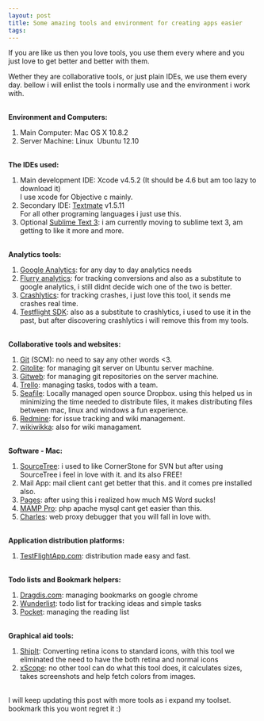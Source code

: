 ```yaml
---
layout: post
title: Some amazing tools and environment for creating apps easier
tags: 
---
```

<p>If you are like us then you love tools, you use them every where and you just love to get better and better with them.</p>
<p>Wether they are collaborative tools, or just plain IDEs, we use them every day. bellow i will enlist the tools i normally use and the environment i work with.<br/><br/></p>

<p><strong>Environment and Computers:</strong></p>
<ol><li>Main Computer: Mac OS X 10.8.2 </li>
<li>Server Machine: Linux  Ubuntu 12.10<br/><br/></li>
</ol><p><strong>The IDEs used:</strong></p>
<ol><li>Main development IDE: Xcode v4.5.2 (It should be 4.6 but am too lazy to download it)<br/>I use xcode for Objective c mainly.</li>
<li>Secondary IDE: <a href="http://macromates.com/">Textmate</a> v1.5.11<br/>For all other programing languages i just use this.</li>
<li>Optional <a href="http://www.sublimetext.com/3">Sublime Text 3</a>: i am currently moving to sublime text 3, am getting to like it more and more.<br/><br/></li>
</ol><p><strong>Analytics tools:</strong></p>
<ol><li><a href="http://www.google.com/analytics/">Google Analytics</a>: for any day to day analytics needs</li>
<li><a href="http://www.flurry.com/flurry-analytics.html">Flurry analytics</a>: for tracking conversions and also as a substitute to google analytics, i still didnt decide wich one of the two is better.</li>
<li><a href="https://www.crashlytics.com">Crashlytics</a>: for tracking crashes, i just love this tool, it sends me crashes real time.</li>
<li><a href="https://testflightapp.com/sdk/">Testflight SDK</a>: also as a substitute to crashlytics, i used to use it in the past, but after discovering crashlytics i will remove this from my tools.<br/><br/></li>
</ol><p><strong>Collaborative tools and websites:</strong></p>
<ol><li><a href="http://git-scm.com/">Git</a> (SCM): no need to say any other words &lt;3.</li>
<li><a href="https://github.com/sitaramc/gitolite">Gitolite</a>: for managing git server on Ubuntu server machine.</li>
<li><a href="https://git.wiki.kernel.org/index.php/Gitweb">Gitweb</a>: for managing git repositories on the server machine.</li>
<li><a href="https://trello.com/">Trello</a>: managing tasks, todos with a team.</li>
<li><a href="http://seafile.com/en/home/">Seafile</a>: Locally managed open source Dropbox. using this helped us in minimizing the time needed to distribute files, it makes distributing files between mac, linux and windows a fun experience.</li>
<li><a href="http://www.redmine.org/">Redmine</a>: for issue tracking and wiki management.</li>
<li><a href="http://wikkawiki.org/HomePage">wikiwikka</a>: also for wiki managament.<br/><br/></li>
</ol><p><strong>Software - Mac:</strong></p>
<ol><li><a href="http://www.sourcetreeapp.com/">SourceTree</a>: i used to like CornerStone for SVN but after using SourceTree i feel in love with it. and its also FREE!</li>
<li>Mail App: mail client cant get better that this. and it comes pre installed also.</li>
<li><a href="http://www.apple.com/iwork/pages/">Pages</a>: after using this i realized how much MS Word sucks!</li>
<li><a href="http://www.mamp.info/en/mamp-pro/">MAMP Pro</a>: php apache mysql cant get easier than this.</li>
<li><a href="http://www.charlesproxy.com/">Charles</a>: web proxy debugger that you will fall in love with.<br/><br/></li>
</ol><p><strong>Application distribution platforms:</strong></p>
<ol><li><a href="https://testflightapp.com">TestFlightApp.com</a>: distribution made easy and fast.<br/><br/></li>
</ol><p><strong>Todo lists and Bookmark helpers:</strong></p>
<ol><li><a href="https://www.dragdis.com/">Dragdis.com</a>: managing bookmarks on google chrome</li>
<li><a href="https://www.wunderlist.com/">Wunderlist</a>: todo list for tracking ideas and simple tasks</li>
<li><a href="http://getpocket.com/">Pocket</a>: managing the reading list<br/><br/></li>
</ol><p><strong>Graphical aid tools:</strong></p>
<ol><li><a href="http://shipit.mac.informer.com/">ShipIt</a>: Converting retina icons to standard icons, with this tool we eliminated the need to have the both retina and normal icons</li>
<li><a href="http://iconfactory.com/software/xscope">xScope</a>: no other tool can do what this tool does, it calculates sizes, takes screenshots and help fetch colors from images.<br/><br/></li>
</ol><p>I will keep updating this post with more tools as i expand my toolset. bookmark this you wont regret it :)<br/><br/><br/></p>
